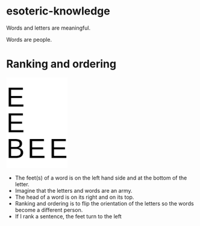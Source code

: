 # esoteric-knowledge

Words and letters are meaningful.

Words are people.

# Ranking and ordering
![](bee.png)
 * The feet(s) of a word is on the left hand side and at the bottom of the letter.
 * Imagine that the letters and words are an army.
 * The head of a word is on its right and on its top.
 * Ranking and ordering is to flip the orientation of the letters so the words become a different person.
 * If I rank a sentence, the feet turn to the left
 





